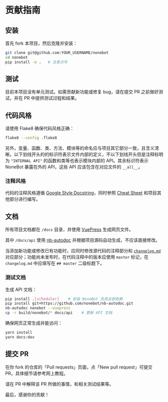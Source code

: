 # 贡献指南

## 安装

首先 fork 本项目，然后克隆并安装：

```bash
git clone git@github.com:YOUR_USERNAME/nonebot
cd nonebot
pip install -e .   # 注意点号
```

## 测试

目前本项目没有单元测试。如需贡献新功能或修复 bug，请在提交 PR 之前做好测试，并在 PR 中提供测试过程和结果。

## 代码风格

请使用 Flake8 确保代码风格正确：

```bash
flake8 --config .flake8
```

另外，变量、函数、类、方法、模块等的命名应与项目其它部分一致，且含义清晰。以下划线开头的的标识符表示文件内部的定义，不以下划线开头但是注释标明为 `"INTERNAL API"` 的函数和类等也表示模块内部的 API。其余标识符表示 NoneBot 暴露在外的 API，这些 API 应该包含在对应文件的 `__all__`。

### 注释风格

代码的注释风格遵循 [Google Style Docstring](https://sphinxcontrib-napoleon.readthedocs.io/en/latest/example_google.html)，同时参照 [Cheat Sheet](https://github.com/nonebot/nb-autodoc#cheat-sheet) 和项目其他部分进行编写。

## 文档

所有项目文档都在 `/docs` 目录，并使用 [VuePress](https://vuepress.vuejs.org/) 生成网页文件。

其中 `/docs/api` 使用 [nb-autodoc](https://github.com/nonebot/nb-autodoc) 并根据项目源码自动生成，不应该直接修改。

当添加新功能或修改已有功能时，应同时修改源代码的注释部分和 [`changelog.md`](changelog.md) 对应部分；功能尚未发布时，在代码注释中的版本应使用 `master` 标记，在 `changelog.md` 中应填写在 `## master` 二级标题下。

### 测试文档

生成 API 文档：

```bash
pip install .[scheduler]    # 安装 NoneBot 及其全部依赖
pip install git+https://github.com/nonebot/nb-autodoc.git
nb-autodoc nonebot --vuepress
cp -r build/nonebot/* docs/api    # 更新 API 文档
```

确保网页正常生成并能访问：

```bash
yarn install
yarn docs:dev
```

## 提交 PR

在你 fork 的仓库的「Pull requests」页面，点「New pull request」可提交 PR，具体细节请参考网上教程。

请在 PR 中解释该 PR 所做的事情，和相关测试结果等。

最后，感谢你的贡献！

